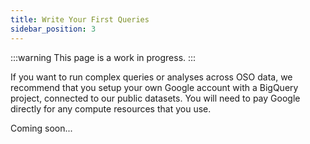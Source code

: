 ```yaml
---
title: Write Your First Queries
sidebar_position: 3
---
```


:::warning
This page is a work in progress.
:::

If you want to run complex queries or analyses across OSO data, we recommend that you setup your own Google account with a BigQuery project, connected to our public datasets. You will need to pay Google directly for any compute resources that you use.

Coming soon...
